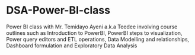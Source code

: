 # DSA-Power-BI-class
Power BI class with Mr. Temidayo Ayeni a.k.a Teedee involving course outlines such as Introduction to PowerBI, PowerBI steps to visualization, Power query editors and ETL operations, Data Modelling and relationships, Dashboard formulation and Exploratory Data Analysis
